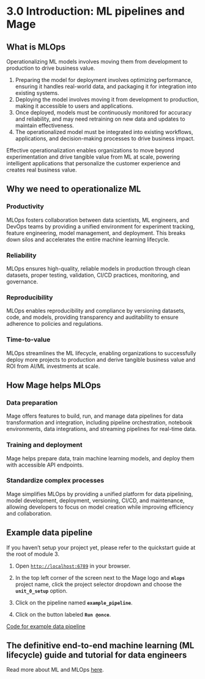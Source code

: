 # 3.0 Introduction: ML pipelines and Mage

## What is MLOps

Operationalizing ML models involves moving them from development to production to drive business value.

1. Preparing the model for deployment involves optimizing performance, ensuring it handles real-world data, and packaging it for integration into existing systems.
2. Deploying the model involves moving it from development to production, making it accessible to users and applications.
3. Once deployed, models must be continuously monitored for accuracy and reliability, and may need retraining on new data and updates to maintain effectiveness.
4. The operationalized model must be integrated into existing workflows, applications, and decision-making processes to drive business impact.

Effective operationalization enables organizations to move beyond experimentation and drive tangible value from ML at scale, powering intelligent applications that personalize the customer experience and creates real business value.

## Why we need to operationalize ML

### Productivity

MLOps fosters collaboration between data scientists, ML engineers, and DevOps teams by providing a unified environment for experiment tracking, feature engineering, model management, and deployment. This breaks down silos and accelerates the entire machine learning lifecycle.

### Reliability

MLOps ensures high-quality, reliable models in production through clean datasets, proper testing, validation, CI/CD practices, monitoring, and governance.

### Reproducibility

MLOps enables reproducibility and compliance by versioning datasets, code, and models, providing transparency and auditability to ensure adherence to policies and regulations.

### Time-to-value

MLOps streamlines the ML lifecycle, enabling organizations to successfully deploy more projects to production and derive tangible business value and ROI from AI/ML investments at scale.

## How Mage helps MLOps

### Data preparation

Mage offers features to build, run, and manage data pipelines for data transformation and integration, including pipeline orchestration, notebook environments, data integrations, and streaming pipelines for real-time data.

### Training and deployment

Mage helps prepare data, train machine learning models, and deploy them with accessible API endpoints.

### Standardize complex processes

Mage simplifies MLOps by providing a unified platform for data pipelining, model development, deployment, versioning, CI/CD, and maintenance, allowing developers to focus on model creation while improving efficiency and collaboration.

## Example data pipeline

If you haven’t setup your project yet, please refer to the quickstart guide at the root of module 3.

1. Open [`http://localhost:6789`](http://localhost:6789) in your browser.

1. In the top left corner of the screen next to the Mage logo and **`mlops`** project name,
   click the project selector dropdown and choose the **`unit_0_setup`** option.

1. Click on the pipeline named **`example_pipeline`**.
1. Click on the button labeled **`Run @once`**.

[Code for example data pipeline](https://github.com/mage-ai/mlops/tree/master/mlops/unit_0_setup)

## The definitive end-to-end machine learning (ML lifecycle) guide and tutorial for data engineers

Read more about ML and MLOps [here](https://mageai.notion.site/The-definitive-end-to-end-machine-learning-ML-lifecycle-guide-and-tutorial-for-data-engineers-ea24db5e562044c29d7227a67e70fd56?pvs=4).
